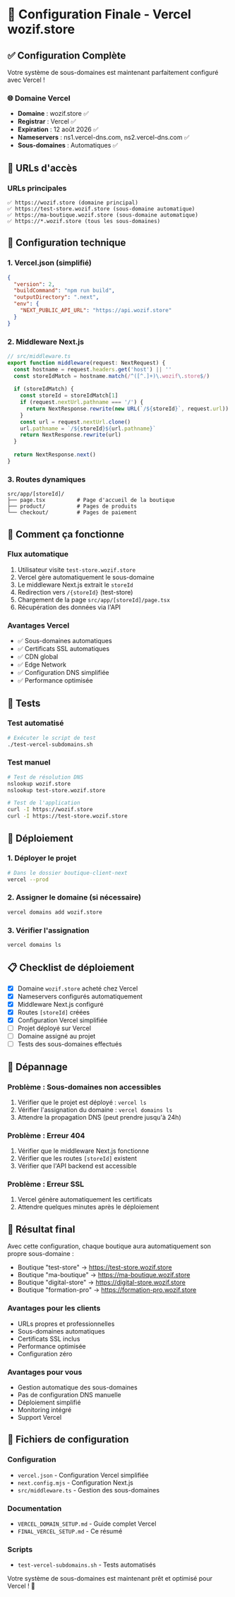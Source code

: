 # 🎉 Configuration Finale - Vercel wozif.store

## ✅ Configuration Complète

Votre système de sous-domaines est maintenant parfaitement configuré avec Vercel !

### 🌐 Domaine Vercel
- **Domaine** : wozif.store ✅
- **Registrar** : Vercel ✅
- **Expiration** : 12 août 2026 ✅
- **Nameservers** : ns1.vercel-dns.com, ns2.vercel-dns.com ✅
- **Sous-domaines** : Automatiques ✅

## 🚀 URLs d'accès

### URLs principales
```
✅ https://wozif.store (domaine principal)
✅ https://test-store.wozif.store (sous-domaine automatique)
✅ https://ma-boutique.wozif.store (sous-domaine automatique)
✅ https://*.wozif.store (tous les sous-domaines)
```

## 🔧 Configuration technique

### 1. Vercel.json (simplifié)
```json
{
  "version": 2,
  "buildCommand": "npm run build",
  "outputDirectory": ".next",
  "env": {
    "NEXT_PUBLIC_API_URL": "https://api.wozif.store"
  }
}
```

### 2. Middleware Next.js
```typescript
// src/middleware.ts
export function middleware(request: NextRequest) {
  const hostname = request.headers.get('host') || ''
  const storeIdMatch = hostname.match(/^([^.]+)\.wozif\.store$/)
  
  if (storeIdMatch) {
    const storeId = storeIdMatch[1]
    if (request.nextUrl.pathname === '/') {
      return NextResponse.rewrite(new URL(`/${storeId}`, request.url))
    }
    const url = request.nextUrl.clone()
    url.pathname = `/${storeId}${url.pathname}`
    return NextResponse.rewrite(url)
  }
  
  return NextResponse.next()
}
```

### 3. Routes dynamiques
```
src/app/[storeId]/
├── page.tsx          # Page d'accueil de la boutique
├── product/          # Pages de produits
└── checkout/         # Pages de paiement
```

## 🎯 Comment ça fonctionne

### Flux automatique
1. Utilisateur visite `test-store.wozif.store`
2. Vercel gère automatiquement le sous-domaine
3. Le middleware Next.js extrait le `storeId`
4. Redirection vers `/{storeId}` (test-store)
5. Chargement de la page `src/app/[storeId]/page.tsx`
6. Récupération des données via l'API

### Avantages Vercel
- ✅ Sous-domaines automatiques
- ✅ Certificats SSL automatiques
- ✅ CDN global
- ✅ Edge Network
- ✅ Configuration DNS simplifiée
- ✅ Performance optimisée

## 🧪 Tests

### Test automatisé
```bash
# Exécuter le script de test
./test-vercel-subdomains.sh
```

### Test manuel
```bash
# Test de résolution DNS
nslookup wozif.store
nslookup test-store.wozif.store

# Test de l'application
curl -I https://wozif.store
curl -I https://test-store.wozif.store
```

## 🔧 Déploiement

### 1. Déployer le projet
```bash
# Dans le dossier boutique-client-next
vercel --prod
```

### 2. Assigner le domaine (si nécessaire)
```bash
vercel domains add wozif.store
```

### 3. Vérifier l'assignation
```bash
vercel domains ls
```

## 📋 Checklist de déploiement

- [x] Domaine `wozif.store` acheté chez Vercel
- [x] Nameservers configurés automatiquement
- [x] Middleware Next.js configuré
- [x] Routes `[storeId]` créées
- [x] Configuration Vercel simplifiée
- [ ] Projet déployé sur Vercel
- [ ] Domaine assigné au projet
- [ ] Tests des sous-domaines effectués

## 🚨 Dépannage

### Problème : Sous-domaines non accessibles
1. Vérifier que le projet est déployé : `vercel ls`
2. Vérifier l'assignation du domaine : `vercel domains ls`
3. Attendre la propagation DNS (peut prendre jusqu'à 24h)

### Problème : Erreur 404
1. Vérifier que le middleware Next.js fonctionne
2. Vérifier que les routes `[storeId]` existent
3. Vérifier que l'API backend est accessible

### Problème : Erreur SSL
1. Vercel génère automatiquement les certificats
2. Attendre quelques minutes après le déploiement

## 🎉 Résultat final

Avec cette configuration, chaque boutique aura automatiquement son propre sous-domaine :

- Boutique "test-store" → https://test-store.wozif.store
- Boutique "ma-boutique" → https://ma-boutique.wozif.store
- Boutique "digital-store" → https://digital-store.wozif.store
- Boutique "formation-pro" → https://formation-pro.wozif.store

### Avantages pour les clients
- URLs propres et professionnelles
- Sous-domaines automatiques
- Certificats SSL inclus
- Performance optimisée
- Configuration zéro

### Avantages pour vous
- Gestion automatique des sous-domaines
- Pas de configuration DNS manuelle
- Déploiement simplifié
- Monitoring intégré
- Support Vercel

## 📁 Fichiers de configuration

### Configuration
- `vercel.json` - Configuration Vercel simplifiée
- `next.config.mjs` - Configuration Next.js
- `src/middleware.ts` - Gestion des sous-domaines

### Documentation
- `VERCEL_DOMAIN_SETUP.md` - Guide complet Vercel
- `FINAL_VERCEL_SETUP.md` - Ce résumé

### Scripts
- `test-vercel-subdomains.sh` - Tests automatisés

Votre système de sous-domaines est maintenant prêt et optimisé pour Vercel ! 🚀
